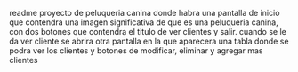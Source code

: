 readme
proyecto de peluqueria canina 
donde habra una pantalla de inicio que contendra una imagen significativa de que es una peluqueria canina, con dos botones que contendra el titulo de ver clientes y salir.
cuando se le da ver cliente se abrira otra pantalla en la que aparecera una tabla donde se podra ver los clientes y botones de modificar, eliminar y agregar mas clientes
